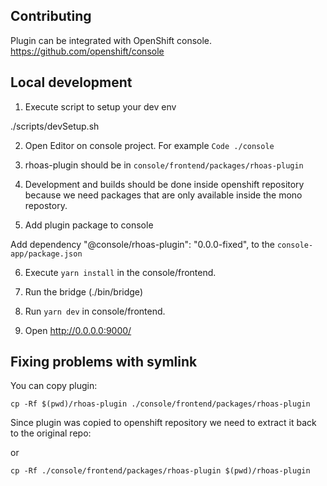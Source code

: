 ## Contributing

Plugin can be integrated with OpenShift console.
https://github.com/openshift/console

## Local development 

1. Execute script to setup your dev env

./scripts/devSetup.sh

2. Open Editor on console project.
For example `Code ./console`

3. rhoas-plugin should be in `console/frontend/packages/rhoas-plugin`

4. Development and builds should be done inside openshift repository because 
we need packages that are only available inside the mono repostory.

5. Add plugin package to console

Add dependency "@console/rhoas-plugin": "0.0.0-fixed", to the `console-app/package.json`

6. Execute `yarn install`  in the console/frontend.

7. Run the bridge (./bin/bridge)

8. Run `yarn dev` in console/frontend.

9. Open http://0.0.0.0:9000/


##  Fixing problems with symlink

You can copy plugin:

```
cp -Rf $(pwd)/rhoas-plugin ./console/frontend/packages/rhoas-plugin
```


Since plugin was copied to openshift repository we need to extract it back to the original repo:


or
```
cp -Rf ./console/frontend/packages/rhoas-plugin $(pwd)/rhoas-plugin 
```



